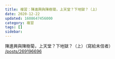 ```yaml
---
title: 複習：陳進興與陳樹菊，上天堂？下地獄？（上）
date: 2020-12-22
updated: 1608647456000
category: 複習
tags: []
sidebar: 
---
```


<p>陳進興與陳樹菊，上天堂？下地獄？（上）（寫給未信者）<br/>
<a href="/posts/269196696" target="_blank">/posts/269196696</a></p>
<p> </p>
